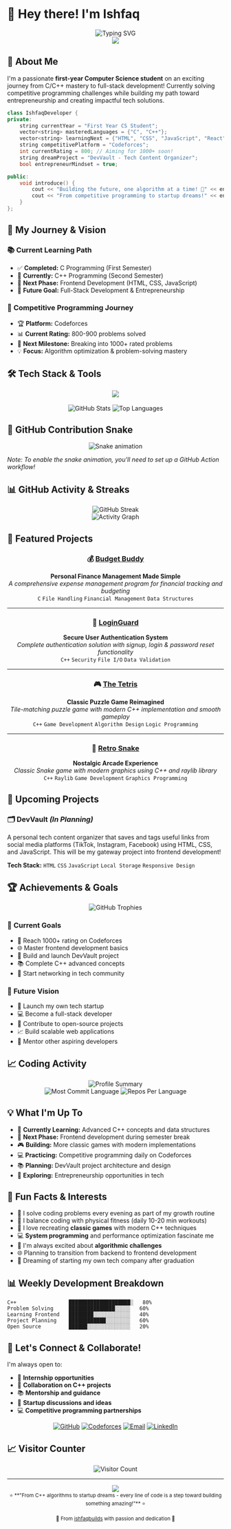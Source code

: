 # 👋 Hey there! I'm Ishfaq

<div align="center">
  <img src="https://readme-typing-svg.demolab.com?font=Fira+Code&size=22&duration=3000&pause=1000&color=00D9FF&center=true&vCenter=true&width=600&lines=First-Year+CS+Student;C%2FC%2B%2B+Developer;Competitive+Programmer;Frontend+Enthusiast;Future+Entrepreneur;Building+Cool+Stuff!" alt="Typing SVG" />
</div>

<div align="center">
  <img src="https://capsule-render.vercel.app/api?type=waving&color=gradient&height=200&section=header&text=Welcome%20to%20my%20Profile!&fontSize=30&fontAlignY=35&animation=fadeIn&fontColor=gradient" />
</div>

## 🚀 About Me

I'm a passionate **first-year Computer Science student** on an exciting journey from C/C++ mastery to full-stack development! Currently solving competitive programming challenges while building my path toward entrepreneurship and creating impactful tech solutions.

```cpp
class IshfaqDeveloper {
private:
    string currentYear = "First Year CS Student";
    vector<string> masteredLanguages = {"C", "C++"};
    vector<string> learningNext = {"HTML", "CSS", "JavaScript", "React"};
    string competitivePlatform = "Codeforces";
    int currentRating = 800; // Aiming for 1000+ soon!
    string dreamProject = "DevVault - Tech Content Organizer";
    bool entrepreneurMindset = true;

public:
    void introduce() {
        cout << "Building the future, one algorithm at a time! 🚀" << endl;
        cout << "From competitive programming to startup dreams!" << endl;
    }
};
```

## 🎯 My Journey & Vision

### 📚 **Current Learning Path**
- ✅ **Completed:** C Programming (First Semester)
- 🔄 **Currently:** C++ Programming (Second Semester)
- 🎯 **Next Phase:** Frontend Development (HTML, CSS, JavaScript)
- 🚀 **Future Goal:** Full-Stack Development & Entrepreneurship

### 💪 **Competitive Programming Journey**
- 🏆 **Platform:** Codeforces
- 📊 **Current Rating:** 800-900 problems solved
- 🎯 **Next Milestone:** Breaking into 1000+ rated problems
- 💡 **Focus:** Algorithm optimization & problem-solving mastery

## 🛠️ Tech Stack & Tools

<div align="center">
<img src="https://skillicons.dev/icons?i=c,cpp,html,css,js,git,github,vscode,cmake&theme=dark" />
</div>

<br>

<div align="center">
  <img src="https://github-readme-stats.vercel.app/api?username=ishfaqbuilds&show_icons=true&theme=tokyonight&hide_border=true&bg_color=0D1117&title_color=00D9FF&icon_color=00D9FF" alt="GitHub Stats" />
  <img src="https://github-readme-stats.vercel.app/api/top-langs/?username=ishfaqbuilds&layout=compact&theme=tokyonight&hide_border=true&bg_color=0D1117&title_color=00D9FF" alt="Top Languages" />
</div>

## 🐍 GitHub Contribution Snake

<div align="center">
  <img src="https://raw.githubusercontent.com/ishfaqbuilds/ishfaqbuilds/output/github-contribution-grid-snake-dark.svg" alt="Snake animation" />
</div>

*Note: To enable the snake animation, you'll need to set up a GitHub Action workflow!*

## 📊 GitHub Activity & Streaks

<div align="center">
  <img src="https://github-readme-streak-stats.herokuapp.com/?user=ishfaqbuilds&theme=tokyonight&hide_border=true&background=0D1117&stroke=00D9FF&ring=00D9FF&fire=FF6B6B&currStreakLabel=00D9FF" alt="GitHub Streak" />
</div>

<div align="center">
  <img src="https://github-readme-activity-graph.vercel.app/graph?username=ishfaqbuilds&theme=tokyo-night&hide_border=true&bg_color=0D1117&color=00D9FF&line=00D9FF&point=FF6B6B" alt="Activity Graph" />
</div>

## 🎯 Featured Projects

<div align="center">

### 💰 [Budget Buddy](https://github.com/ishfaqbuilds/Budget_Buddy)
**Personal Finance Management Made Simple**
<br>
*A comprehensive expense management program for financial tracking and budgeting*
<br>
`C` `File Handling` `Financial Management` `Data Structures`

---

### 🔐 [LoginGuard](https://github.com/ishfaqbuilds/LoginGuard) 
**Secure User Authentication System**
<br>
*Complete authentication solution with signup, login & password reset functionality*
<br>
`C++` `Security` `File I/O` `Data Validation`

---

### 🎮 [The Tetris](https://github.com/ishfaqbuilds/The_Tetris)
**Classic Puzzle Game Reimagined**
<br>
*Tile-matching puzzle game with modern C++ implementation and smooth gameplay*
<br>
`C++` `Game Development` `Algorithm Design` `Logic Programming`

---

### 🐍 [Retro Snake](https://github.com/ishfaqbuilds/Retro_Snake)
**Nostalgic Arcade Experience**
<br>
*Classic Snake game with modern graphics using C++ and raylib library*
<br>
`C++` `Raylib` `Game Development` `Graphics Programming`

</div>

## 🚀 Upcoming Projects

### 🗂️ **DevVault** *(In Planning)*
A personal tech content organizer that saves and tags useful links from social media platforms (TikTok, Instagram, Facebook) using HTML, CSS, and JavaScript. This will be my gateway project into frontend development!

**Tech Stack:** `HTML` `CSS` `JavaScript` `Local Storage` `Responsive Design`

## 🏆 Achievements & Goals

<div align="center">
  <img src="https://github-profile-trophy.vercel.app/?username=ishfaqbuilds&theme=tokyonight&no-frame=true&column=7&margin-w=15&margin-h=15" alt="GitHub Trophies" />
</div>

### 🎯 **Current Goals**
- 🏅 Reach 1000+ rating on Codeforces
- 🌐 Master frontend development basics
- 🚀 Build and launch DevVault project
- 📚 Complete C++ advanced concepts
- 💼 Start networking in tech community

### 🔮 **Future Vision**
- 🚀 Launch my own tech startup
- 💻 Become a full-stack developer
- 🎯 Contribute to open-source projects
- 📈 Build scalable web applications
- 🌟 Mentor other aspiring developers

## 📈 Coding Activity

<div align="center">
  <img src="https://github-profile-summary-cards.vercel.app/api/cards/profile-details?username=ishfaqbuilds&theme=tokyonight" alt="Profile Summary" />
</div>

<div align="center">
  <img src="https://github-profile-summary-cards.vercel.app/api/cards/most-commit-language?username=ishfaqbuilds&theme=tokyonight" alt="Most Commit Language" />
  <img src="https://github-profile-summary-cards.vercel.app/api/cards/repos-per-language?username=ishfaqbuilds&theme=tokyonight" alt="Repos Per Language" />
</div>

## 💡 What I'm Up To

- 🔭 **Currently Learning:** Advanced C++ concepts and data structures
- 🌱 **Next Phase:** Frontend development during semester break
- 🎮 **Building:** More classic games with modern implementations
- 💻 **Practicing:** Competitive programming daily on Codeforces
- 📚 **Planning:** DevVault project architecture and design
- 🚀 **Exploring:** Entrepreneurship opportunities in tech

## 🌟 Fun Facts & Interests

- 🎯 I solve coding problems every evening as part of my growth routine
- 💪 I balance coding with physical fitness (daily 10-20 min workouts)
- 🧩 I love recreating **classic games** with modern C++ techniques
- 💻 **System programming** and performance optimization fascinate me
- 🚀 I'm always excited about **algorithmic challenges**
- 🌐 Planning to transition from backend to frontend development
- 💼 Dreaming of starting my own tech company after graduation

## 📊 Weekly Development Breakdown

```text
C++                 ████████████████████░   80%
Problem Solving     ███████████████░░░░░   60%
Learning Frontend   ████████░░░░░░░░░░░░   40%
Project Planning    ████████████░░░░░░░░   60%
Open Source         ██████░░░░░░░░░░░░░░   20%
```

## 🤝 Let's Connect & Collaborate!

I'm always open to:
- 💼 **Internship opportunities**
- 🤝 **Collaboration on C++ projects**
- 📚 **Mentorship and guidance**
- 🚀 **Startup discussions and ideas**
- 💻 **Competitive programming partnerships**

<div align="center">
  
[![GitHub](https://img.shields.io/badge/GitHub-000000?style=for-the-badge&logo=github&logoColor=white)](https://github.com/ishfaqbuilds)
[![Codeforces](https://img.shields.io/badge/Codeforces-1F8ACB?style=for-the-badge&logo=codeforces&logoColor=white)](https://codeforces.com/profile/ishfaqbuilds)
[![Email](https://img.shields.io/badge/Email-D14836?style=for-the-badge&logo=gmail&logoColor=white)](mailto:sajid.ishfaq.bd@gmail.com)
[![LinkedIn](https://img.shields.io/badge/LinkedIn-0077B5?style=for-the-badge&logo=linkedin&logoColor=white)](https://www.linkedin.com/in/mohammad-ishfaqul-islam-638393361)

</div>

## 📈 Visitor Counter

<div align="center">
  <img src="https://profile-counter.glitch.me/ishfaqbuilds/count.svg" alt="Visitor Count" />
</div>

---

<div align="center">
  <img src="https://capsule-render.vercel.app/api?type=waving&color=gradient&height=100&section=footer&text=Thanks%20for%20visiting!&fontSize=16&fontAlignY=75&animation=twinkling&fontColor=gradient" />
</div>

<div align="center">
  <sub>⭐ **"From C++ algorithms to startup dreams - every line of code is a step toward building something amazing!"** ⭐</sub>
  <br><br>
  <sub>💫 From <a href="https://github.com/ishfaqbuilds">ishfaqbuilds</a> with passion and dedication 💫</sub>
</div>
